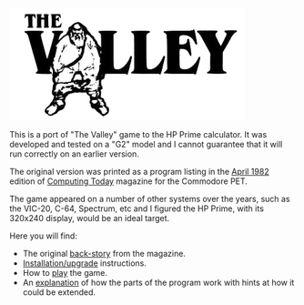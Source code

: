 ![The Valley Logo](images/the_valley.png)

This is a port of "The Valley" game to the HP Prime calculator.  It was developed and tested on a "G2" model and I cannot guarantee that it will run correctly on an earlier version.

The original version was printed as a program listing in the [April 1982](http://www.flaxcottage.com/ComputingToday/8204.pdf) edition of [Computing Today](http://www.flaxcottage.com/ComputingToday/) magazine for the Commodore PET.

The game appeared on a number of other systems over the years, such as the VIC-20, C-64, Spectrum, etc and I figured the HP Prime, with its 320x240 display, would be an ideal target.

Here you will find:
* The original [back-story](STORY.md) from the magazine.
* [Installation/upgrade](INSTALL.md) instructions.
* How to [play](PLAY.md) the game.
* An [explanation](CODE.md) of how the parts of the program work with hints at how it could be extended.
